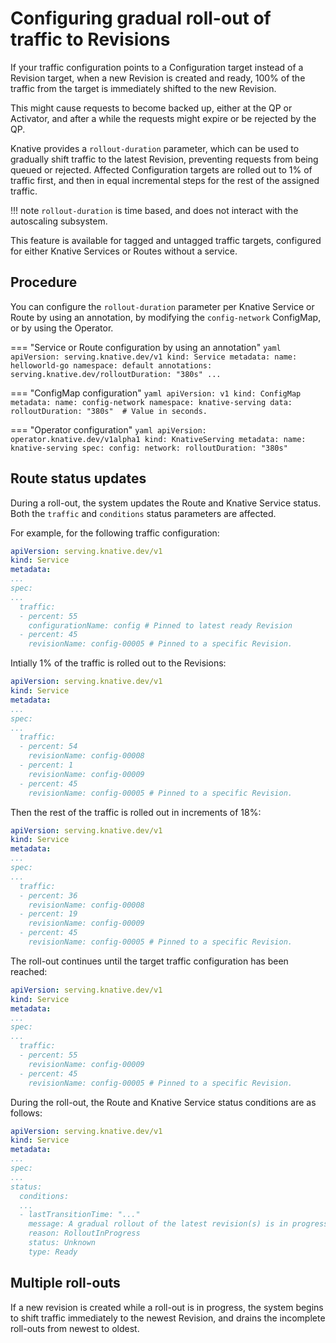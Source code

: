 # Configuring gradual roll-out of traffic to Revisions

If your traffic configuration points to a Configuration target instead of a Revision target, when a new Revision is created and ready, 100% of the traffic from the target is immediately shifted to the new Revision.

This might cause requests to become backed up, either at the QP or Activator, and after a while the requests might expire or be rejected by the QP.
<!--QUESTION: QP == queue proxy?-->

Knative provides a `rollout-duration` parameter, which can be used to gradually shift traffic to the latest Revision, preventing requests from being queued or rejected. Affected Configuration targets are rolled out to 1% of traffic first, and then in equal incremental steps for the rest of the assigned traffic.

!!! note
    `rollout-duration` is time based, and does not interact with the autoscaling subsystem.

This feature is available for tagged and untagged traffic targets, configured for either Knative Services or Routes without a service.

## Procedure

You can configure the `rollout-duration` parameter per Knative Service or Route by using an annotation, by modifying the `config-network` ConfigMap, or by using the Operator.
<!--TODO: Split this up and move the per service part to dev guide-->

=== "Service or Route configuration by using an annotation"
    ```yaml
    apiVersion: serving.knative.dev/v1
    kind: Service
    metadata:
      name: helloworld-go
      namespace: default
      annotations:
        serving.knative.dev/rolloutDuration: "380s"
    ...
    ```

=== "ConfigMap configuration"
    ```yaml
    apiVersion: v1
    kind: ConfigMap
    metadata:
     name: config-network
     namespace: knative-serving
    data:
      rolloutDuration: "380s"  # Value in seconds.
    ```

=== "Operator configuration"
    ```yaml
    apiVersion: operator.knative.dev/v1alpha1
    kind: KnativeServing
    metadata:
      name: knative-serving
    spec:
      config:
        network:
           rolloutDuration: "380s"
    ```

## Route status updates

During a roll-out, the system updates the Route and Knative Service status. Both the `traffic` and `conditions` status parameters are affected.

For example, for the following traffic configuration:

```yaml
apiVersion: serving.knative.dev/v1
kind: Service
metadata:
...
spec:
...
  traffic:
  - percent: 55
    configurationName: config # Pinned to latest ready Revision
  - percent: 45
    revisionName: config-00005 # Pinned to a specific Revision.
```

Intially 1% of the traffic is rolled out to the Revisions:

```yaml
apiVersion: serving.knative.dev/v1
kind: Service
metadata:
...
spec:
...
  traffic:
  - percent: 54
    revisionName: config-00008
  - percent: 1
    revisionName: config-00009
  - percent: 45
    revisionName: config-00005 # Pinned to a specific Revision.
```

Then the rest of the traffic is rolled out in increments of 18%:

```yaml
apiVersion: serving.knative.dev/v1
kind: Service
metadata:
...
spec:
...
  traffic:
  - percent: 36
    revisionName: config-00008
  - percent: 19
    revisionName: config-00009
  - percent: 45
    revisionName: config-00005 # Pinned to a specific Revision.
```

The roll-out continues until the target traffic configuration has been reached:

```yaml
apiVersion: serving.knative.dev/v1
kind: Service
metadata:
...
spec:
...
  traffic:
  - percent: 55
    revisionName: config-00009
  - percent: 45
    revisionName: config-00005 # Pinned to a specific Revision.
```

During the roll-out, the Route and Knative Service status conditions are as follows:

```yaml
apiVersion: serving.knative.dev/v1
kind: Service
metadata:
...
spec:
...
status:
  conditions:
  ...
  - lastTransitionTime: "..."
    message: A gradual rollout of the latest revision(s) is in progress.
    reason: RolloutInProgress
    status: Unknown
    type: Ready
```

## Multiple roll-outs

If a new revision is created while a roll-out is in progress, the system begins to shift traffic immediately to the newest Revision, and drains the incomplete roll-outs from newest to oldest.
